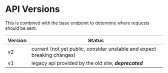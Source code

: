 # API Versions

This is combined with the base endpoint to determine where requests should be sent.

| Version	| Status |
| --- | --- |
| v2	| current (not yet public, consider unstable and expect breaking changes) |
| v1	| legacy api provided by the old site, ***deprecated*** |
